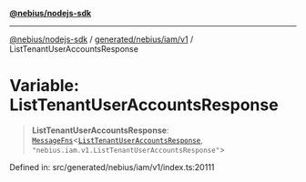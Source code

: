 [**@nebius/nodejs-sdk**](../../../../../README.md)

***

[@nebius/nodejs-sdk](../../../../../README.md) / [generated/nebius/iam/v1](../README.md) / ListTenantUserAccountsResponse

# Variable: ListTenantUserAccountsResponse

> **ListTenantUserAccountsResponse**: [`MessageFns`](../../../../../runtime/protos/core/interfaces/MessageFns.md)\<[`ListTenantUserAccountsResponse`](../interfaces/ListTenantUserAccountsResponse.md), `"nebius.iam.v1.ListTenantUserAccountsResponse"`\>

Defined in: src/generated/nebius/iam/v1/index.ts:20111
